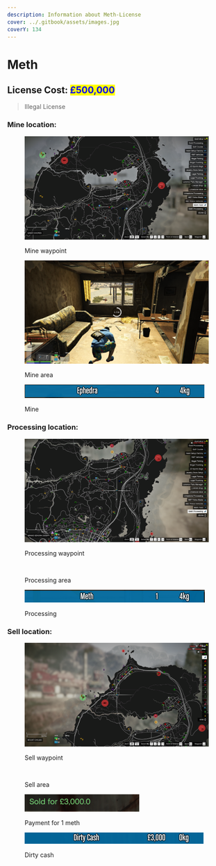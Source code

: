 ```yaml
---
description: Information about Meth-License
cover: ../.gitbook/assets/images.jpg
coverY: 134
---
```


# Meth

## License Cost: <mark style="color:blue;">£500,000</mark>

> Illegal License

### Mine location:

<div>

<figure><img src="../.gitbook/assets/Meth mine 1.png" alt=""><figcaption><p>Mine waypoint</p></figcaption></figure>

 

<figure><img src="../.gitbook/assets/Meth mine 2.png" alt=""><figcaption><p>Mine area</p></figcaption></figure>

</div>

<figure><img src="../.gitbook/assets/Meth mine 3.png" alt=""><figcaption><p>Mine</p></figcaption></figure>

### Processing location:

<div>

<figure><img src="../.gitbook/assets/Meth processing 1.png" alt=""><figcaption><p>Processing waypoint</p></figcaption></figure>

 

<figure><img src="../.gitbook/assets/Meth processing 2.png" alt=""><figcaption><p>Processing area</p></figcaption></figure>

</div>

<figure><img src="../.gitbook/assets/Meth processing 3.png" alt=""><figcaption><p>Processing</p></figcaption></figure>

### Sell location:

<div>

<figure><img src="../.gitbook/assets/Meth sell 1.png" alt=""><figcaption><p>Sell waypoint</p></figcaption></figure>

 

<figure><img src="../.gitbook/assets/Meth sell 2.png" alt=""><figcaption><p>Sell area</p></figcaption></figure>

</div>

<div>

<figure><img src="../.gitbook/assets/METH SELL 3.png" alt=""><figcaption><p>Payment for 1 meth</p></figcaption></figure>

 

<figure><img src="../.gitbook/assets/METH SELL 4.png" alt=""><figcaption><p>Dirty cash</p></figcaption></figure>

</div>
